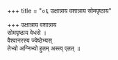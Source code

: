 +++
title = "०६ उक्षान्नाय वशान्नाय सोमपृष्ठाय"

+++
उक्षान्नाय वशान्नाय  
सोमपृष्ठाय वेधसे ।  
वैश्वानरस्य ज्येष्ठेभ्यस्  
तेभ्यो अग्निभ्यो हुतम् अस्त्व् एतत् ॥
